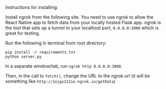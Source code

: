 Instructions for installing:

Install ngrok from the following site. You need to use ngrok to allow the React Native app to fetch data from your locally hosted Flask app. ngrok is the tool that sets up a tunnel to your localhost port, `0.0.0.0:3000` which is great for testing.

Run the following in terminal from root directory:
```
pip install -r requirements.txt
python server.py
```

In a separate window/tab, run `ngrok http 0.0.0.0:3000`.

Then, in the call to `fetch()`, change the URL to the ngrok url (it will be something like `http://1ojgs112io.ngrok.io/getData`)